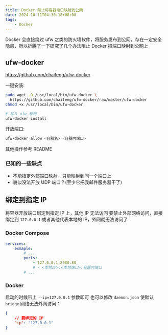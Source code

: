 ```yaml
---
title: Docker 禁止将容器端口映射到公网
date: 2024-10-11T04:30:18+08:00
tags:
    - Docker
---
```

Docker 会直接绕过 ufw 之类的防火墙软件，将服务发布到公网，存在一定安全隐患，所以折腾了一下研究了几个办法阻止 Docker 把端口映射到公网上

## ufw-docker

<https://github.com/chaifeng/ufw-docker>

一键安装:

```bash
sudo wget -O /usr/local/bin/ufw-docker \
  https://github.com/chaifeng/ufw-docker/raw/master/ufw-docker
chmod +x /usr/local/bin/ufw-docker

# 写入 ufw 规则
ufw-docker install
```

开放端口:

```bash
ufw-docker allow <容器名> <容器内端口>
```

其他操作参考 README

### 已知的一些缺点

- 不能指定外部端口映射，只能映射到同一个端口上
- 貌似没法开放 UDP 端口？(至少它把我邮件服务器干了)

## 绑定到指定 IP

将容器开放端口绑定到指定 IP 上，其他 IP 无法访问
要禁止外部网络访问，直接绑定到 `127.0.0.1` 或者其他代表本地的 IP，外网就无法访问了

### Docker Compose

```yaml
services:
    exmaple:
        # ...
        ports:
            - 127.0.0.1:8080:80
            # - <本地IP>:<本地端口>:容器内端口
        # ...
```

### Docker

启动的时候带上 `--ip=127.0.0.1` 参数即可
也可以修改 `daemon.json` 使默认 `bridge` 网络无法外网访问：

```json
{
    // 要绑定的 IP
    "ip": "127.0.0.1"
}
```
